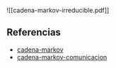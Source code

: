 ![[cadena-markov-irreducible.pdf]]

## Referencias
- [cadena-markov](./cadena-markov.md)
- [cadena-markov-comunicacion](./cadena-markov-comunicacion.md)
